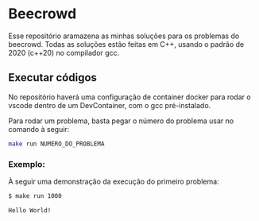 # Beecrowd

Esse repositório aramazena as minhas soluções para os problemas do beecrowd. Todas as soluções estão feitas em C++, usando o padrão de 2020 (c++20) no compilador gcc.

## Executar códigos

No repositório haverá uma configuração de container docker para rodar o vscode dentro de um DevContainer, com o gcc pré-instalado.

Para rodar um problema, basta pegar o número do problema usar no comando à seguir:

```sh
make run NUMERO_DO_PROBLEMA
```

### Exemplo:

À seguir uma demonstração da execução do primeiro problema:

```sh
$ make run 1000

Hello World!

```